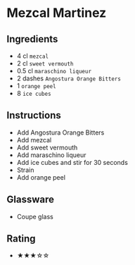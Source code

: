 # Mezcal Martinez

## Ingredients
- 4 cl `mezcal`
- 2 cl `sweet vermouth`
- 0.5 cl `maraschino liqueur`
- 2 dashes `Angostura Orange Bitters`
- 1 `orange peel`
- 8 `ice cubes`

## Instructions
- Add Angostura Orange Bitters
- Add mezcal
- Add sweet vermouth
- Add maraschino liqueur
- Add ice cubes and stir for 30 seconds
- Strain
- Add orange peel

## Glassware
- Coupe glass

## Rating
- ★★★☆☆